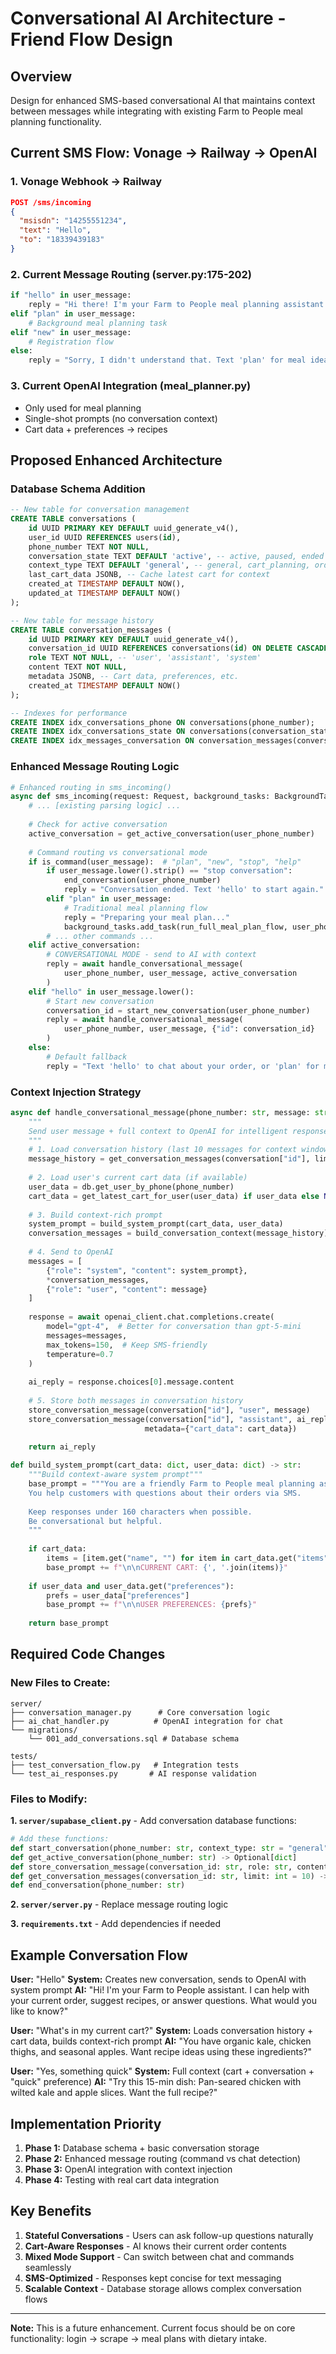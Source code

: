 # Conversational AI Architecture - Friend Flow Design

## Overview
Design for enhanced SMS-based conversational AI that maintains context between messages while integrating with existing Farm to People meal planning functionality.

## Current SMS Flow: Vonage → Railway → OpenAI

### 1. Vonage Webhook → Railway
```json
POST /sms/incoming
{
  "msisdn": "14255551234",
  "text": "Hello",
  "to": "18339439183"
}
```

### 2. Current Message Routing (server.py:175-202)
```python
if "hello" in user_message:
    reply = "Hi there! I'm your Farm to People meal planning assistant. How can I help?"
elif "plan" in user_message:
    # Background meal planning task
elif "new" in user_message:
    # Registration flow
else:
    reply = "Sorry, I didn't understand that. Text 'plan' for meal ideas."
```

### 3. Current OpenAI Integration (meal_planner.py)
- Only used for meal planning
- Single-shot prompts (no conversation context)
- Cart data + preferences → recipes

## Proposed Enhanced Architecture

### Database Schema Addition

```sql
-- New table for conversation management
CREATE TABLE conversations (
    id UUID PRIMARY KEY DEFAULT uuid_generate_v4(),
    user_id UUID REFERENCES users(id),
    phone_number TEXT NOT NULL,
    conversation_state TEXT DEFAULT 'active', -- active, paused, ended
    context_type TEXT DEFAULT 'general', -- general, cart_planning, order_questions
    last_cart_data JSONB, -- Cache latest cart for context
    created_at TIMESTAMP DEFAULT NOW(),
    updated_at TIMESTAMP DEFAULT NOW()
);

-- New table for message history
CREATE TABLE conversation_messages (
    id UUID PRIMARY KEY DEFAULT uuid_generate_v4(),
    conversation_id UUID REFERENCES conversations(id) ON DELETE CASCADE,
    role TEXT NOT NULL, -- 'user', 'assistant', 'system'
    content TEXT NOT NULL,
    metadata JSONB, -- Cart data, preferences, etc.
    created_at TIMESTAMP DEFAULT NOW()
);

-- Indexes for performance
CREATE INDEX idx_conversations_phone ON conversations(phone_number);
CREATE INDEX idx_conversations_state ON conversations(conversation_state);
CREATE INDEX idx_messages_conversation ON conversation_messages(conversation_id, created_at);
```

### Enhanced Message Routing Logic

```python
# Enhanced routing in sms_incoming()
async def sms_incoming(request: Request, background_tasks: BackgroundTasks, ...):
    # ... [existing parsing logic] ...
    
    # Check for active conversation
    active_conversation = get_active_conversation(user_phone_number)
    
    # Command routing vs conversational mode
    if is_command(user_message):  # "plan", "new", "stop", "help"
        if user_message.lower().strip() == "stop conversation":
            end_conversation(user_phone_number)
            reply = "Conversation ended. Text 'hello' to start again."
        elif "plan" in user_message:
            # Traditional meal planning flow
            reply = "Preparing your meal plan..."
            background_tasks.add_task(run_full_meal_plan_flow, user_phone_number)
        # ... other commands ...
    elif active_conversation:
        # CONVERSATIONAL MODE - send to AI with context
        reply = await handle_conversational_message(
            user_phone_number, user_message, active_conversation
        )
    elif "hello" in user_message.lower():
        # Start new conversation
        conversation_id = start_new_conversation(user_phone_number)
        reply = await handle_conversational_message(
            user_phone_number, user_message, {"id": conversation_id}
        )
    else:
        # Default fallback
        reply = "Text 'hello' to chat about your order, or 'plan' for meal ideas."
```

### Context Injection Strategy

```python
async def handle_conversational_message(phone_number: str, message: str, conversation: dict) -> str:
    """
    Send user message + full context to OpenAI for intelligent response
    """
    # 1. Load conversation history (last 10 messages for context window)
    message_history = get_conversation_messages(conversation["id"], limit=10)
    
    # 2. Load user's current cart data (if available)
    user_data = db.get_user_by_phone(phone_number)
    cart_data = get_latest_cart_for_user(user_data) if user_data else None
    
    # 3. Build context-rich prompt
    system_prompt = build_system_prompt(cart_data, user_data)
    conversation_messages = build_conversation_context(message_history)
    
    # 4. Send to OpenAI
    messages = [
        {"role": "system", "content": system_prompt},
        *conversation_messages,
        {"role": "user", "content": message}
    ]
    
    response = await openai_client.chat.completions.create(
        model="gpt-4",  # Better for conversation than gpt-5-mini
        messages=messages,
        max_tokens=150,  # Keep SMS-friendly
        temperature=0.7
    )
    
    ai_reply = response.choices[0].message.content
    
    # 5. Store both messages in conversation history
    store_conversation_message(conversation["id"], "user", message)
    store_conversation_message(conversation["id"], "assistant", ai_reply, 
                              metadata={"cart_data": cart_data})
    
    return ai_reply

def build_system_prompt(cart_data: dict, user_data: dict) -> str:
    """Build context-aware system prompt"""
    base_prompt = """You are a friendly Farm to People meal planning assistant. 
    You help customers with questions about their orders via SMS.
    
    Keep responses under 160 characters when possible.
    Be conversational but helpful.
    """
    
    if cart_data:
        items = [item.get("name", "") for item in cart_data.get("items", [])]
        base_prompt += f"\n\nCURRENT CART: {', '.join(items)}"
    
    if user_data and user_data.get("preferences"):
        prefs = user_data["preferences"]
        base_prompt += f"\n\nUSER PREFERENCES: {prefs}"
    
    return base_prompt
```

## Required Code Changes

### New Files to Create:
```
server/
├── conversation_manager.py      # Core conversation logic
├── ai_chat_handler.py          # OpenAI integration for chat
└── migrations/
    └── 001_add_conversations.sql # Database schema

tests/
├── test_conversation_flow.py   # Integration tests
└── test_ai_responses.py       # AI response validation
```

### Files to Modify:

**1. `server/supabase_client.py`** - Add conversation database functions:
```python
# Add these functions:
def start_conversation(phone_number: str, context_type: str = "general") -> str
def get_active_conversation(phone_number: str) -> Optional[dict]
def store_conversation_message(conversation_id: str, role: str, content: str, metadata: dict = None)
def get_conversation_messages(conversation_id: str, limit: int = 10) -> List[dict]
def end_conversation(phone_number: str)
```

**2. `server/server.py`** - Replace message routing logic

**3. `requirements.txt`** - Add dependencies if needed

## Example Conversation Flow

**User:** "Hello"
**System:** Creates new conversation, sends to OpenAI with system prompt
**AI:** "Hi! I'm your Farm to People assistant. I can help with your current order, suggest recipes, or answer questions. What would you like to know?"

**User:** "What's in my current cart?"
**System:** Loads conversation history + cart data, builds context-rich prompt
**AI:** "You have organic kale, chicken thighs, and seasonal apples. Want recipe ideas using these ingredients?"

**User:** "Yes, something quick"
**System:** Full context (cart + conversation + "quick" preference)
**AI:** "Try this 15-min dish: Pan-seared chicken with wilted kale and apple slices. Want the full recipe?"

## Implementation Priority

1. **Phase 1:** Database schema + basic conversation storage
2. **Phase 2:** Enhanced message routing (command vs chat detection)  
3. **Phase 3:** OpenAI integration with context injection
4. **Phase 4:** Testing with real cart data integration

## Key Benefits

1. **Stateful Conversations** - Users can ask follow-up questions naturally
2. **Cart-Aware Responses** - AI knows their current order contents  
3. **Mixed Mode Support** - Can switch between chat and commands seamlessly
4. **SMS-Optimized** - Responses kept concise for text messaging
5. **Scalable Context** - Database storage allows complex conversation flows

---

**Note:** This is a future enhancement. Current focus should be on core functionality: login → scrape → meal plans with dietary intake.